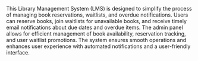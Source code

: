 This Library Management System (LMS) is designed to simplify the process of managing book reservations, waitlists, and overdue notifications. 
Users can reserve books, join waitlists for unavailable books, and receive timely email notifications about due dates and overdue items. 
The admin panel allows for efficient management of book availability, reservation tracking, and user waitlist promotions. 
The system ensures smooth operations and enhances user experience with automated notifications and a user-friendly interface.

